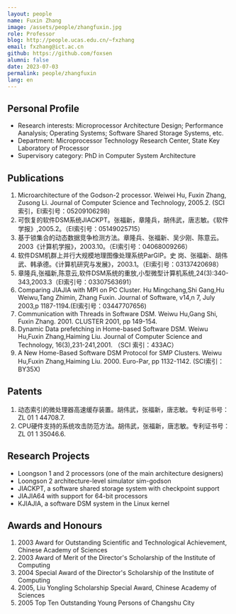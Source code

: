 ```yaml
---
layout: people
name: Fuxin Zhang
image: /assets/people/zhangfuxin.jpg
role: Professor
blog: http://people.ucas.edu.cn/~fxzhang
email: fxzhang@ict.ac.cn
github: https://github.com/foxsen
alumni: false
date: 2023-07-03
permalink: people/zhangfuxin
lang: en
---
```


## Personal Profile

* Research interests: Microprocessor Architecture Design; Performance Aanalysis; Operating Systems; Software Shared Storage Systems, etc.
* Department: Microprocessor Technology Research Center, State Key Laboratory of Processor
* Supervisory category: PhD in Computer System Architecture

## Publications

1. Microarchitecture of the Godson-2 processor. Weiwei Hu, Fuxin Zhang, Zusong Li. Journal of Computer Science and Technology, 2005.2. (SCI索引，EI索引号：05209106298)
2. 可恢复的软件DSM系统JIACKPT。张福新，章隆兵，胡伟武，唐志敏。《软件学报》,2005.2。（EI索引号：05149025715）
3. 基于锁集合的动态数据竞争检测方法。章隆兵、张福新、吴少刚、陈意云。2003《计算机学报》，2003.10。（EI索引号：04068009266）
4. 软件DSM机群上并行大规模地理图像处理系统ParGIP。史 岗、张福新、胡伟武、韩承德。《计算机研究与发展》，2003.1。（EI索引号：03137420698）
5. 章隆兵,张福新,陈意云,软件DSM系统的重放,小型微型计算机系统,24(3):340-343,2003.3（EI索引号：03307563691）
6. Comparing JIAJIA with MPI on PC Cluster. Hu Mingchang,Shi Gang,Hu Weiwu,Tang Zhimin, Zhang Fuxin. Journal of Software, v14,n 7, July 2003,p 1187-1194.(EI索引号：03447707656)
7. Communication with Threads in Software DSM. Weiwu Hu,Gang Shi, Fuxin Zhang. 2001. CLUSTER 2001, pp 149-154.
8. Dynamic Data prefetching in Home-based Software DSM. Weiwu Hu,Fuxin Zhang,Haiming Liu. Journal of Computer Science and Technology, 16(3),231-241,2001. （SCI 索引：433AC）
9. A New Home-Based Software DSM Protocol for SMP Clusters. Weiwu Hu,Fuxin Zhang,Haiming Liu. 2000. Euro-Par, pp 1132-1142. (SCI索引：BY35X)

## Patents

1. 动态索引的微处理器高速缓存装置。胡伟武，张福新，唐志敏。专利证书号：ZL 01 1 44708.7.
2. CPU硬件支持的系统攻击防范方法。胡伟武，张福新，唐志敏。专利证书号：ZL 01 1 35046.6.

## Research Projects

* Loongson 1 and 2 processors (one of the main architecture designers)
* Loongson 2 architecture-level simulator sim-godson
* JIACKPT, a software shared storage system with checkpoint support
* JIAJIA64 with support for 64-bit processors
* KJIAJIA, a software DSM system in the Linux kernel

## Awards and Honours

1. 2003 Award for Outstanding Scientific and Technological Achievement, Chinese Academy of Sciences
2. 2003 Award of Merit of the Director's Scholarship of the Institute of Computing
3. 2004 Special Award of the Director's Scholarship of the Institute of Computing
4. 2005, Liu Yongling Scholarship Special Award, Chinese Academy of Sciences
5. 2005 Top Ten Outstanding Young Persons of Changshu City
